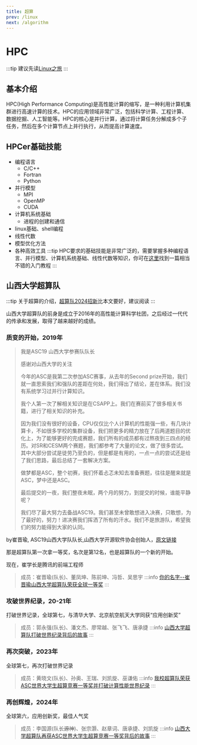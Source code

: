 ```yaml
---
title: 超算
prev: /linux
next: /algorithm
---
```

# HPC

:::tip
建议先读[Linux之旅](/linux.md)
:::

## 基本介绍

HPC(High Performance Computing)是高性能计算的缩写，是一种利用计算机集群进行高速计算的技术。HPC的应用领域非常广泛，包括科学计算、工程计算、数据挖掘、人工智能等。HPC的核心是并行计算，通过将计算任务分解成多个子任务，然后在多个计算节点上并行执行，从而提高计算速度。

## HPCer基础技能

* 编程语言
  * C/C++
  * Fortran
  * Python
* 并行模型
  * MPI
  * OpenMP
  * CUDA
* 计算机系统基础
  * 进程的创建和通信
* linux基础、shell编程
* 线性代数
* 模型优化方法
* 各种高效工具
  :::tip
  HPC要求的基础技能是非常广泛的，需要掌握多种编程语言、并行模型、计算机系统基础、线性代数等知识，你可在[这里](https://github.com/Ayanokoji-li/HPC-tutorial?tab=readme-ov-file)找到一篇相当不错的入门教程
  :::

## 山西大学超算队

:::tip
关于超算的介绍，[超算队2024招新](https://uva5omak7d.feishu.cn/docx/WMqbdH2a6o7qdNxu5nccJfYDnJg)比本文要好，建议阅读
:::

山西大学超算队的前身是成立于2016年的高性能计算科学社团，之后经过一代代的传承和发展，取得了越来越好的成绩。

### 质变的开始，2019年
> 我是ASC19 山西大学参赛队队长
>
> 感谢对山西大学的关注
>
> 今年的ASC是我第二次参加ASC赛事，从去年的Second prize开始，我们就一直思索我们和强队的差距在何处，我们得出了结论，差在体系。我们没有系统学习过并行计算知识。
>
> 我个人第一次了解相关知识是在CSAPP上。我们在赛前买了很多相关书籍，进行了相关知识的补充。
>
> 因为我们没有很好的设备，CPU仅仅比个人计算机的性能强一些，有几块计算卡，不如很多学校的集群设备，我们把更多的精力放在了后两道题目的优化上，为了能够更好的完成赛题，我们所有的成员都有过熬夜到三四点的经历。对SR和CESM两个赛题，我们都参考了大量的论文，做了很多尝试。其中大部分尝试是徒劳乃至负的，但是都是有用的，一点一点的尝试还是给了我们思路，最后总结了一套解决方案。
>
> 做梦都是ASC，整个初赛，我们怀着忐忑未知去准备赛题，往往是醒来就是ASC，梦中还是ASC。
>
> 最后提交的一夜，我们整夜未眠，两个月的努力，到提交的时候，谁能平静呢？
>
> 我们尽了最大努力去备战ASC19。我们甚至未曾敢想进入决赛，只敢想，为了最好的，努力！进决赛我们挥洒了所有的汗水。我们不是旅游队，希望我们的努力能得到大家的认同。

by崔晋瑜, ASC19山西大学队队长,山西大学开源软件协会创始人，[原文链接](https://www.zhihu.com/question/315623164/answer/621133800)

那是超算队第一次拿一等奖，名次是第12名，也是超算队的一个新的开始。

现在，崔学长是腾讯的前端工程师
>成员：崔晋瑜(队长)、董凤坤、陈前坤、冯哲、吴思宇
:::info
[你的名字--崔晋瑜](https://mp.weixin.qq.com/s/irOXeuAHZDdYZ_3hWPvE7Q)[山西大学超算队荣获全球一等奖](https://www.sxu.edu.cn/syty/jjsyl/66c59b7f3847435180e9e7abde0d5aae.html)
:::
### 攻破世界纪录，20-21年
打破世界记录，全球第七，与清华大学、北京航空航天大学同获“应用创新奖”
> 成员：郭永强(队长)、潘文杰、廖常越、张飞飞、唐承捷
:::info
[山西大学超算队打破世界纪录](https://www.sohu.com/a/469682373_121106854)[背后的故事](https://news.sxu.edu.cn/ssfc/6950a4be98da4a4f99b7db1f2388bb6e.htm)
:::
### 再次突破，2023年
全球第七，再次打破世界记录
> 成员：黄晓文(队长)、孙奥、王瑞、刘凯旋、巫谦佑
:::info
[我校超算队荣获ASC世界大学生超算竞赛一等奖并打破计算性能世界纪录](https://bkzs.sxu.edu.cn/sdzl/09cb724dcefc4fce8e2b3667f8c3ead1.htm)
:::
### 再创辉煌，2024年
全球第六，应用创新奖，最佳人气奖
> 成员：李国源(队长~~源神~~)、张宗灏、赵章词、唐承捷、刘凯旋
:::info
[山西大学超算队再获ASC世界大学生超算竞赛一等奖](https://news.sxu.edu.cn/mtsd/4fc1b7817ef94d639763b0bd644b35f9.htm)[背后的故事](https://news.sxu.edu.cn/mtsd/db73d2ec261246ec82451369b9e7587f.htm)
:::